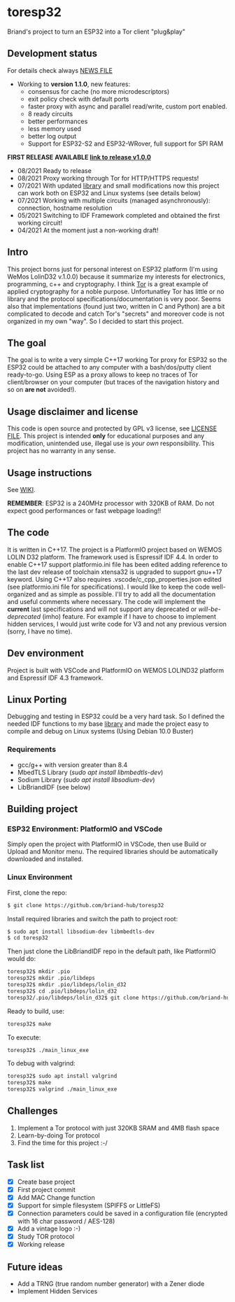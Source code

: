 # toresp32
Briand's project to turn an ESP32 into a Tor client "plug&amp;play"

## Development status

For details check always [NEWS FILE](NEWS.md)

* Working to **version 1.1.0**, new features: 
	* consensus for cache (no more microdescriptors)
	* exit policy check with default ports
	* faster proxy with async and parallel read/write, custom port enabled.
	* 8 ready circuits
	* better performances
	* less memory used
	* better log output
	* Support for ESP32-S2 and ESP32-WRover, full support for SPI RAM

**FIRST RELEASE AVAILABLE [link to release v1.0.0](https://github.com/briand-hub/toresp32/releases/tag/v1.0.0)**

* 08/2021 Ready to release
* 08/2021 Proxy working through Tor for HTTP/HTTPS requests!
* 07/2021 With updated [library](https://www.github.com/briand-hub/LibBriandIDF) and small modifications now this project can work both on ESP32 and Linux systems (see details below)
* 07/2021 Working with multiple circuits (managed asynchronously): connection, hostname resolution
* 05/2021 Switching to IDF Framework completed and obtained the first working circuit!
* 04/2021 At the moment just a non-working draft!

## Intro
This project borns just for personal interest on ESP32 platform (I'm using WeMos LolinD32 v.1.0.0) because it summarize my interests for electronics, programming, c++ and cryptography. I think [Tor](https://www.torproject.org/) is a great example of applied cryptography for a noble purpose. 
Unfortunatley Tor has little or no library and the protocol specifications/documentation is very poor. Seems also that implementations (found just two, written in C and Python) are a bit complicated to decode and catch Tor's "secrets" and moreover code is not organized in my own "way". So I decided to start this project.

## The goal
The goal is to write a very simple C++17 working Tor proxy for ESP32 so the ESP32 could be attached to any computer with a bash/dos/putty client ready-to-go.
Using ESP as a proxy allows to keep no traces of Tor client/browser on your computer (but traces of the navigation history and so on **are not** avoided!).

## Usage disclaimer and license
This code is open source and protected by GPL v3 license, see [LICENSE FILE](LICENSE).
This project is intended **only** for educational purposes and any modification, unintended use, illegal use is *your own* responsibility.
This project has no warranty in any sense.

## Usage instructions

See [WIKI](https://github.com/briand-hub/toresp32/wiki).

**REMEMBER**: ESP32 is a 240MHz processor with 320KB of RAM. Do not expect good performances or fast webpage loading!!

## The code
It is written in C++17. The project is a PlatformIO project based on WEMOS LOLIN D32 platform. The framework used is Espressif IDF 4.4.
In order to enable C++17 support platformio.ini file has been edited adding reference to the last dev release of toolchain xtensa32 is upgraded to support gnu++17 keyword. Using C++17 also requires .vscode/c_cpp_properties.json edited (see platformio.ini file for specifications).
I would like to keep the code well-organized and as simple as possible. I'll try to add all the documentation and useful comments where necessary.
The code will implement the **current** last specifications and will not support any deprecated or *will-be-deprecated* (imho) feature. For example if I have to choose to implement hidden services, I would just write code for V3 and not any previous version (sorry, I have no time).

## Dev environment
Project is built with VSCode and PlatformIO on WEMOS LOLIND32 platform and Espressif IDF 4.3 framework.

## Linux Porting

Debugging and testing in ESP32 could be a very hard task. So I defined the needed IDF functions to my base [library](https://www.github.com/briand-hub/LibBriandIDF) and made the project easy to compile and debug on Linux systems (Using Debian 10.0 Buster)

### Requirements

* gcc/g++ with version greater than 8.4 
* MbedTLS Library (*sudo apt install libmbedtls-dev*)
* Sodium Library (*sudo apt install libsodium-dev*)
* LibBriandIDF (see below)

## Building project

### ESP32 Environment: PlatformIO and VSCode

Simply open the project with PlatformIO in VSCode, then use Build or Upload and Monitor menu. The required libraries should be automatically downloaded and installed.

### Linux Environment

First, clone the repo:

```bash
$ git clone https://github.com/briand-hub/toresp32
```

Install required libraries and switch the path to project root:

```bash
$ sudo apt install libsodium-dev libmbedtls-dev
$ cd toresp32
```

Then just clone the LibBriandIDF repo in the default path, like PlatformIO would do:

```bash
toresp32$ mkdir .pio
toresp32$ mkdir .pio/libdeps
toresp32$ mkdir .pio/libdeps/lolin_d32
toresp32$ cd .pio/libdeps/lolin_d32
toresp32/.pio/libdeps/lolin_d32$ git clone https://github.com/briand-hub/LibBriandIDF
```

Ready to build, use:

```bash
toresp32$ make
```

To execute:

```bash
toresp32$ ./main_linux_exe
```

To debug with valgrind:

```bash
toresp32$ sudo apt install valgrind
toresp32$ make
toresp32$ valgrind ./main_linux_exe
```

## Challenges

1. Implement a Tor protocol with just 320KB SRAM and 4MB flash space
2. Learn-by-doing Tor protocol
3. Find the time for this project :-/

## Task list

- [x] Create base project
- [x] First project commit
- [x] Add MAC Change function
- [x] Support for simple filesystem (SPIFFS or LittleFS)
- [x] Connection parameters could be saved in a configuration file (encrypted with 16 char password / AES-128)
- [x] Add a vintage logo :-)
- [x] Study TOR protocol
- [x] Working release

## Future ideas
* Add a TRNG (true random number generator) with a Zener diode 
* Implement Hidden Services 
